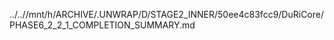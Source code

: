../..//mnt/h/ARCHIVE/.UNWRAP/D/STAGE2_INNER/50ee4c83fcc9/DuRiCore/PHASE6_2_2_1_COMPLETION_SUMMARY.md